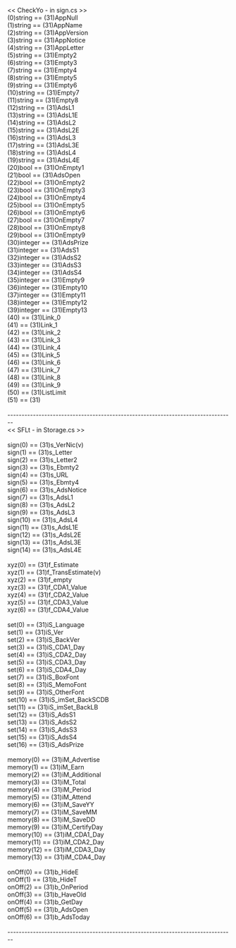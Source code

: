 << CheckYo - in sign.cs >>
<br>(0)string == (31)AppNull
<br>(1)string == (31)AppName
<br>(2)string == (31)AppVersion
<br>(3)string == (31)AppNotice
<br>(4)string == (31)AppLetter
<br>(5)string == (31)Empty2
<br>(6)string == (31)Empty3
<br>(7)string == (31)Empty4
<br>(8)string == (31)Empty5
<br>(9)string == (31)Empty6
<br>(10)string == (31)Empty7
<br>(11)string == (31)Empty8
<br>(12)string == (31)AdsL1
<br>(13)string == (31)AdsL1E
<br>(14)string == (31)AdsL2
<br>(15)string == (31)AdsL2E
<br>(16)string == (31)AdsL3
<br>(17)string == (31)AdsL3E
<br>(18)string == (31)AdsL4
<br>(19)string == (31)AdsL4E
<br>(20)bool == (31)OnEmpty1
<br>(21)bool == (31)AdsOpen
<br>(22)bool == (31)OnEmpty2
<br>(23)bool == (31)OnEmpty3
<br>(24)bool == (31)OnEmpty4
<br>(25)bool == (31)OnEmpty5
<br>(26)bool == (31)OnEmpty6
<br>(27)bool == (31)OnEmpty7
<br>(28)bool == (31)OnEmpty8
<br>(29)bool == (31)OnEmpty9
<br>(30)integer == (31)AdsPrize
<br>(31)integer == (31)AdsS1
<br>(32)integer == (31)AdsS2
<br>(33)integer == (31)AdsS3
<br>(34)integer == (31)AdsS4
<br>(35)integer == (31)Empty9
<br>(36)integer == (31)Empty10
<br>(37)integer == (31)Empty11
<br>(38)integer == (31)Empty12
<br>(39)integer == (31)Empty13
<br>(40) == (31)Link_0
<br>(41) == (31)Link_1
<br>(42) == (31)Link_2
<br>(43) == (31)Link_3
<br>(44) == (31)Link_4
<br>(45) == (31)Link_5
<br>(46) == (31)Link_6
<br>(47) == (31)Link_7
<br>(48) == (31)Link_8
<br>(49) == (31)Link_9
<br>(50) == (31)ListLimit
<br>(51) == (31) 
<br>
<br>--------------------------------------------------------------------------------
<br><< SFLt - in Storage.cs >>
<br>
<br>sign(0) == (31)s_VerNic(v)
<br>sign(1) == (31)s_Letter
<br>sign(2) == (31)s_Letter2
<br>sign(3) == (31)s_Ebmty2
<br>sign(4) == (31)s_URL
<br>sign(5) == (31)s_Ebmty4
<br>sign(6) == (31)s_AdsNotice
<br>sign(7) == (31)s_AdsL1
<br>sign(8) == (31)s_AdsL2
<br>sign(9) == (31)s_AdsL3
<br>sign(10) == (31)s_AdsL4
<br>sign(11) == (31)s_AdsL1E
<br>sign(12) == (31)s_AdsL2E
<br>sign(13) == (31)s_AdsL3E
<br>sign(14) == (31)s_AdsL4E
<br>
<br>xyz(0) == (31)f_Estimate
<br>xyz(1) == (31)f_TransEstimate(v)
<br>xyz(2) == (31)f_empty
<br>xyz(3) == (31)f_CDA1_Value
<br>xyz(4) == (31)f_CDA2_Value
<br>xyz(5) == (31)f_CDA3_Value
<br>xyz(6) == (31)f_CDA4_Value
<br>
<br>set(0) == (31)iS_Language
<br>set(1) == (31)iS_Ver
<br>set(2) == (31)iS_BackVer
<br>set(3) == (31)iS_CDA1_Day
<br>set(4) == (31)iS_CDA2_Day
<br>set(5) == (31)iS_CDA3_Day
<br>set(6) == (31)iS_CDA4_Day
<br>set(7) == (31)iS_BoxFont
<br>set(8) == (31)iS_MemoFont
<br>set(9) == (31)iS_OtherFont
<br>set(10) == (31)iS_imSet_BackSCDB
<br>set(11) == (31)iS_imSet_BackLB
<br>set(12) == (31)iS_AdsS1
<br>set(13) == (31)iS_AdsS2
<br>set(14) == (31)iS_AdsS3
<br>set(15) == (31)iS_AdsS4
<br>set(16) == (31)iS_AdsPrize
<br>
<br>memory(0) == (31)iM_Advertise
<br>memory(1) == (31)iM_Earn
<br>memory(2) == (31)iM_Additional
<br>memory(3) == (31)iM_Total
<br>memory(4) == (31)iM_Period
<br>memory(5) == (31)iM_Attend
<br>memory(6) == (31)iM_SaveYY
<br>memory(7) == (31)iM_SaveMM
<br>memory(8) == (31)iM_SaveDD
<br>memory(9) == (31)iM_CertifyDay
<br>memory(10) == (31)iM_CDA1_Day
<br>memory(11) == (31)iM_CDA2_Day
<br>memory(12) == (31)iM_CDA3_Day
<br>memory(13) == (31)iM_CDA4_Day
<br>
<br>onOff(0) == (31)b_HideE
<br>onOff(1) == (31)b_HideT
<br>onOff(2) == (31)b_OnPeriod
<br>onOff(3) == (31)b_HaveOld
<br>onOff(4) == (31)b_GetDay
<br>onOff(5) == (31)b_AdsOpen
<br>onOff(6) == (31)b_AdsToday
<br>
<br>--------------------------------------------------------------------------------
